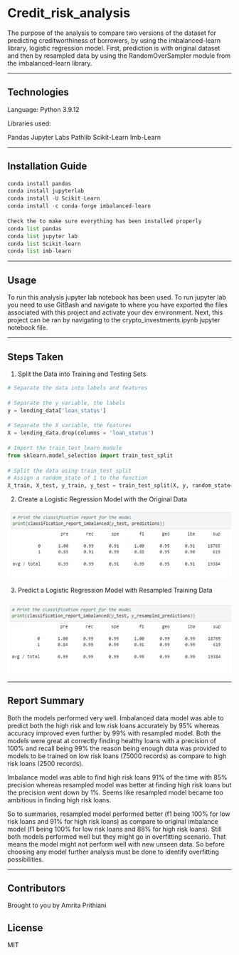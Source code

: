 # Credit_risk_analysis

The purpose of the analysis to compare two versions of the dataset  for predicting creditworthiness of borrowers, by using the imbalanced-learn library, logistic regression model. First, prediction is with original dataset and then by resampled data by using the RandomOverSampler module from the imbalanced-learn library.

----

## Technologies

Language: Python 3.9.12

Libraries used:

 Pandas
 Jupyter Labs
 Pathlib
 Scikit-Learn
 Imb-Learn

 ----

 ## Installation Guide

```python
conda install pandas
conda install jupyterlab
conda install -U Scikit-Learn
conda install -c conda-forge imbalanced-learn

Check the to make sure everything has been installed properly
conda list pandas
conda list jupyter lab
conda list Scikit-learn
conda list imb-learn
```

----

## Usage

To run this analysis jupyter lab notebook has been used. To run jupyter lab you need to use GitBash and navigate to where you have exported the files associated with this project and activate your dev environment. Next, this project can be ran by navigating to the crypto_investments.ipynb jupyter notebook file.

----

## Steps Taken

1. Split the Data into Training and Testing Sets

```python
# Separate the data into labels and features

# Separate the y variable, the labels
y = lending_data['loan_status']

# Separate the X variable, the features
X = lending_data.drop(columns = 'loan_status')

# Import the train_test_learn module
from sklearn.model_selection import train_test_split

# Split the data using train_test_split
# Assign a random_state of 1 to the function
X_train, X_test, y_train, y_test = train_test_split(X, y, random_state=1)
```

2. Create a Logistic Regression Model with the Original Data

![original_data_model](imbalance_data_model.png)

3. Predict a Logistic Regression Model with Resampled Training Data

![Resampled_model](resample_data_model.png)

----

## Report Summary

Both the models performed very well. Imbalanced data model was able to predict both the high risk and low risk loans accurately by 95% whereas accuracy improved even further by 99% with resampled model. Both the models were great at correctly finding healthy loans with a precision of 100% and recall being 99% the reason being enough data was provided to models to be trained on low risk loans (75000 records) as compare to high risk loans (2500 records).

Imbalance model was able to find high risk loans 91% of the time with 85% precision whereas resampled model was better at finding high risk loans but the precision went down by 1%. Seems like resampled model became too ambitious in finding high risk loans.

So to summaries, resampled model performed better (f1 being 100% for low risk loans and 91% for high risk loans) as compare to original imbalance model (f1 being 100% for low risk loans and 88% for high risk loans). Still both models performed well but they might go in overfitting scenario. That means the model might not perform well with new unseen data. So before choosing any model further analysis must be done to identify overfitting possibilities.

----

## Contributors

Brought to you by Amrita Prithiani

## License

MIT

